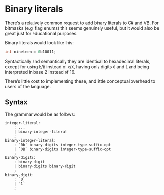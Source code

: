 # Binary literals

There’s a relatively common request to add binary literals to C# and VB. For bitmasks (e.g. flag enums) this seems genuinely useful, but it would also be great just for educational purposes.

Binary literals would look like this:

```csharp
int nineteen = 0b10011;
```

Syntactically and semantically they are identical to hexadecimal literals, except for using `b`/`B` instead of `x`/`X`, having only digits `0` and `1` and being interpreted in base 2 instead of 16.

There’s little cost to implementing these, and little conceptual overhead to users of the language.

## Syntax

The grammar would be as follows:

```antlr
integer-literal:
    : ...
    | binary-integer-literal
    ;
binary-integer-literal:
    : `0b` binary-digits integer-type-suffix-opt
    | `0B` binary-digits integer-type-suffix-opt
    ;
binary-digits:
    : binary-digit
    | binary-digits binary-digit
    ;
binary-digit:
    : `0`
    | `1`
    ;
```
